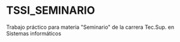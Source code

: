 # TSSI_SEMINARIO
Trabajo práctico para materia "Seminario" de la carrera Tec.Sup. en Sistemas informáticos
